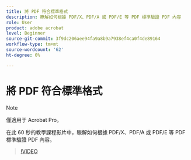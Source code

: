 ```yaml
---
title: 將 PDF 符合標準格式
description: 瞭解如何根據 PDF/X、PDF/A 或 PDF/E 等 PDF 標準驗證 PDF 內容
role: User
product: adobe acrobat
level: Beginner
source-git-commit: 3f9dc206aee94fa9a8b9a7938ef4ca0f4de89164
workflow-type: tm+mt
source-wordcount: '62'
ht-degree: 0%

---
```


# 將 PDF 符合標準格式

>[!NOTE]
>
>僅適用于 Acrobat Pro。

在此 60 秒的教學課程影片中，瞭解如何根據 PDF/X、PDF/A 或 PDF/E 等 PDF 標準驗證 PDF 內容。

>[!VIDEO](https://video.tv.adobe.com/v/3409906?quality=12&learn=on&hidetitle=true)

